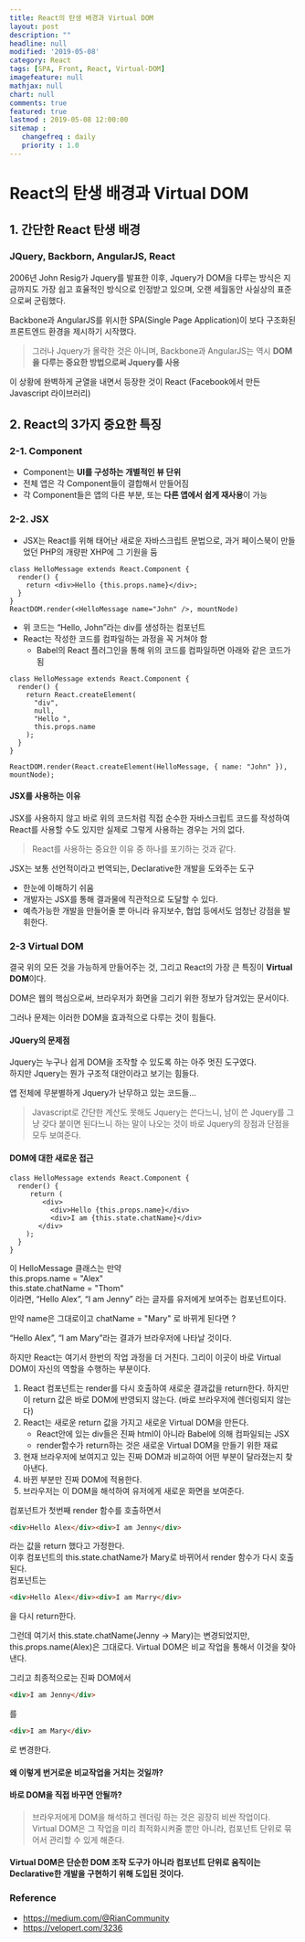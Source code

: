 ```yaml
---
title: React의 탄생 배경과 Virtual DOM
layout: post
description: ""
headline: null
modified: '2019-05-08'
category: React
tags: [SPA, Front, React, Virtual-DOM]
imagefeature: null
mathjax: null
chart: null
comments: true
featured: true
lastmod : 2019-05-08 12:00:00
sitemap :  
   changefreq : daily
   priority : 1.0
---
```


# React의 탄생 배경과 Virtual DOM  
  
## 1. 간단한 React 탄생 배경  
  
### JQuery, Backborn, AngularJS, React
  
2006년 John Resig가 Jquery를 발표한 이후, Jquery가 DOM을 다루는 방식은 지금까지도 가장 쉽고 효율적인 방식으로 인정받고 있으며, 오랜 세월동안 사실상의 표준으로써 군림했다.  
  
Backbone과 AngularJS를 위시한 SPA(Single Page Application)이 보다 구조화된 프론트엔드 환경을 제시하기 시작했다.  
> 그러나 Jquery가 몰락한 것은 아니며, Backbone과 AngularJS는 역시 **DOM을 다루는 중요한 방법으로써 Jquery를 사용**  
  
이 상황에 완벽하게 균열을 내면서 등장한 것이 React (Facebook에서 만든 Javascript 라이브러리)  
  

## 2. React의 3가지 중요한 특징  
  
### 2-1. Component  
  
- Component는 **UI를 구성하는 개별적인 뷰 단위**  
- 전체 앱은 각 Component들이 결합해서 만들어짐  
- 각 Component들은 앱의 다른 부분, 또는 **다른 앱에서 쉽게 재사용**이 가능  
  
### 2-2. JSX  
  
- JSX는 React를 위해 태어난 새로운 자바스크립트 문법으로, 과거 페이스북이 만들었던 PHP의 개량판 XHP에 그 기원을 둠  
  
```JSX
class HelloMessage extends React.Component {
  render() {
    return <div>Hello {this.props.name}</div>;
  }
}
ReactDOM.render(<HelloMessage name="John" />, mountNode)
```
  
- 위 코드는 “Hello, John”라는 div를 생성하는 컴포넌트  
- React는 작성한 코드를 컴파일하는 과정을 꼭 거쳐야 함
	-  Babel의 React 플러그인을 통해 위의 코드를 컴파일하면 아래와 같은 코드가 됨  
  
```JSX
class HelloMessage extends React.Component {
  render() {
    return React.createElement(
      "div",
      null,
      "Hello ",
      this.props.name
    );
  }
}

ReactDOM.render(React.createElement(HelloMessage, { name: "John" }), mountNode);
```

#### JSX를 사용하는 이유  
  
JSX를 사용하지 않고 바로 위의 코드처럼 직접 순수한 자바스크립트 코드를 작성하여 React를 사용할 수도 있지만 실제로 그렇게 사용하는 경우는 거의 없다.
>  React를 사용하는 중요한 이유 중 하나를 포기하는 것과 같다.  
  
JSX는 보통 선언적이라고 번역되는, Declarative한 개발을 도와주는 도구 
 
- 한눈에 이해하기 쉬움  
- 개발자는 JSX를 통해 결과물에 직관적으로 도달할 수 있다.  
- 예측가능한 개발을 만들어줄 뿐 아니라 유지보수, 협업 등에서도 엄청난 강점을 발휘한다.  
  
  
### 2-3 Virtual DOM  
  
결국 위의 모든 것을 가능하게 만들어주는 것, 그리고 React의 가장 큰 특징이 **Virtual DOM**이다.  
  
DOM은 웹의 핵심으로써, 브라우저가 화면을 그리기 위한 정보가 담겨있는 문서이다.  

그러나 문제는 이러한 DOM을 효과적으로 다루는 것이 힘들다.  
  
#### JQuery의 문제점  
  
Jquery는 누구나 쉽게 DOM을 조작할 수 있도록 하는 아주 멋진 도구였다.  
하지만 Jquery는 뭔가 구조적 대안이라고 보기는 힘들다.  
  
앱 전체에 무분별하게 Jquery가 난무하고 있는 코드들...  
> Javascript로 간단한 계산도 못해도 Jquery는 쓴다느니, 남이 쓴 Jquery를 그냥 갖다 붙이면 된다느니 하는 말이 나오는 것이 바로 Jquery의 장점과 단점을 모두 보여준다.  
  
#### DOM에 대한 새로운 접근  
  
```JSX
class HelloMessage extends React.Component {
  render() {
     return (
        <div>
          <div>Hello {this.props.name}</div>
          <div>I am {this.state.chatName}</div>
       </div>
    );
  }
}
```  
  
이 HelloMessage 클래스는 만약  
this.props.name = "Alex"  
this.state.chatName = "Thom"   
이라면, “Hello Alex”, “I am Jenny” 라는 글자를 유저에게 보여주는 컴포넌트이다.  
  
만약 name은 그대로이고 chatName = "Mary" 로 바뀌게 된다면 ?  
  
“Hello Alex”, “I am Mary”라는 결과가 브라우저에 나타날 것이다.  
  
하지만 React는 여기서 한번의 작업 과정을 더 거친다. 그리이 이곳이 바로 Virtual DOM이 자신의 역할을 수행하는 부분이다.  
  
1. React 컴포넌트는 render를 다시 호출하여 새로운 결과값을 return한다. 하지만 이 return 값은 바로 DOM에 반영되지 않는다. (바로 브라우저에 렌더링되지 않는다)
2. React는 새로운 return 값을 가지고 새로운 Virtual DOM을 만든다.  
	- React안에 있는 div들은 진짜 html이 아니라 Babel에 의해 컴파일되는 JSX
	- render함수가 return하는 것은 새로운 Virtual DOM을 만들기 위한 재료
3. 현재 브라우저에 보여지고 있는 진짜 DOM과 비교하여 어떤 부분이 달라졌는지 찾아낸다.
4. 바뀐 부분만 진짜 DOM에 적용한다.
5.  브라우저는 이 DOM을 해석하여 유저에게 새로운 화면을 보여준다.  
  
  
컴포넌트가 첫번째 render 함수를 호출하면서  
  
```html
<div>Hello Alex</div><div>I am Jenny</div>
```   
  
라는 값을 return 했다고 가정한다.  
이후 컴포넌트의 this.state.chatName가 Mary로 바뀌어서 render 함수가 다시 호출된다.  
컴포넌트는  
  
```html
<div>Hello Alex</div><div>I am Marry</div>
```  
  
을 다시 return한다.  

그런데 여기서 this.state.chatName(Jenny -> Mary)는 변경되었지만, this.props.name(Alex)은 그대로다. Virtual DOM은 비교 작업을 통해서 이것을 찾아낸다.  
  
그리고 최종적으로는 진짜 DOM에서  
  
```html
<div>I am Jenny</div>
```  
  
를    
  
```html
<div>I am Mary</div>
```  

로 변경한다.  
  
#### 왜 이렇게 번거로운 비교작업을 거치는 것일까?  
#### 바로 DOM을 직접 바꾸면 안될까? 
> 브라우저에게 DOM을 해석하고 렌더링 하는 것은 굉장히 비싼 작업이다.  
> Virtual DOM은 그 작업을 미리 최적화시켜줄 뿐만 아니라, 컴포넌트 단위로 묶어서 관리할 수 있게 해준다.  
  

#### Virtual DOM은 단순한 DOM 조작 도구가 아니라 컴포넌트 단위로 움직이는 Declarative한 개발을 구현하기 위해 도입된 것이다.  
  
  
  
### Reference  
- https://medium.com/@RianCommunity
- https://velopert.com/3236
